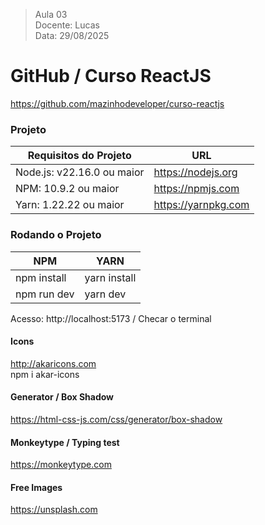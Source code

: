 > Aula 03   
> Docente: Lucas    
> Data: 29/08/2025   


# GitHub / Curso ReactJS 
https://github.com/mazinhodeveloper/curso-reactjs 


### Projeto 
| Requisitos do Projeto      | URL                    |  
|--------------------------- | ---------------------- |
| Node.js: v22.16.0 ou maior | https://nodejs.org     |   
| NPM: 10.9.2 ou maior       | https://npmjs.com      | 
| Yarn: 1.22.22 ou maior     | https://yarnpkg.com    | 


### Rodando o Projeto 
| NPM                   | YARN                  |  
|---------------------- |---------------------- |  
| npm install           | yarn install          |   
| npm run dev           | yarn dev              |        
Acesso: http://localhost:5173 / Checar o terminal   


#### Icons 
http://akaricons.com       
npm i akar-icons         


#### Generator / Box Shadow 
https://html-css-js.com/css/generator/box-shadow     


#### Monkeytype / Typing test 
https://monkeytype.com 


#### Free Images 
https://unsplash.com 
